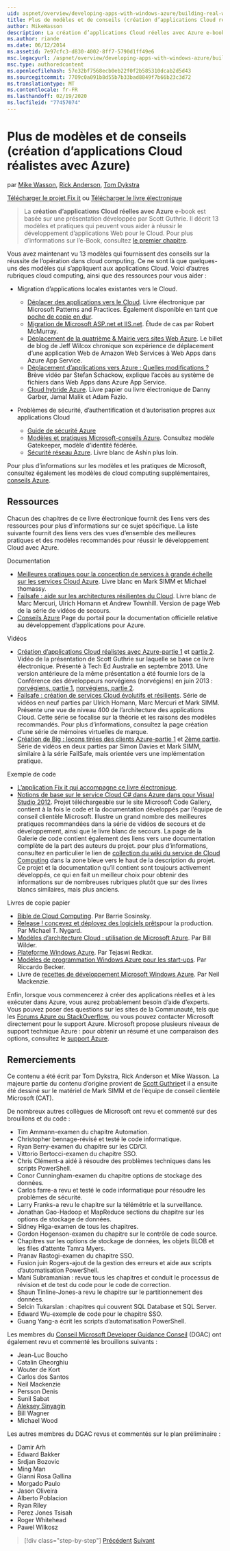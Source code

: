 ```yaml
---
uid: aspnet/overview/developing-apps-with-windows-azure/building-real-world-cloud-apps-with-windows-azure/more-patterns-and-guidance
title: Plus de modèles et de conseils (création d’applications Cloud réalistes avec Azure) | Microsoft Docs
author: MikeWasson
description: La création d’applications Cloud réelles avec Azure e-book est basée sur une présentation développée par Scott Guthrie. Il décrit 13 modèles et pratiques qui peuvent le faire...
ms.author: riande
ms.date: 06/12/2014
ms.assetid: 7e97cfc3-d830-4002-8ff7-5790d1ff49e6
msc.legacyurl: /aspnet/overview/developing-apps-with-windows-azure/building-real-world-cloud-apps-with-windows-azure/more-patterns-and-guidance
msc.type: authoredcontent
ms.openlocfilehash: 57e32bf7568ecb0eb22f0f2b585310dcab2d5d43
ms.sourcegitcommit: 7709c0a091b8d55b7b33bad8849f7b66b23c3d72
ms.translationtype: MT
ms.contentlocale: fr-FR
ms.lasthandoff: 02/19/2020
ms.locfileid: "77457074"
---
```

# <a name="more-patterns-and-guidance-building-real-world-cloud-apps-with-azure"></a>Plus de modèles et de conseils (création d’applications Cloud réalistes avec Azure)

par [Mike Wasson](https://github.com/MikeWasson), [Rick Anderson](https://twitter.com/RickAndMSFT), [Tom Dykstra](https://github.com/tdykstra)

[Télécharger le projet Fix it](https://code.msdn.microsoft.com/Fix-It-app-for-Building-cdd80df4) ou [Télécharger le livre électronique](https://blogs.msdn.com/b/microsoft_press/archive/2014/07/23/free-ebook-building-cloud-apps-with-microsoft-azure.aspx)

> La **création d’applications Cloud réelles avec Azure** e-book est basée sur une présentation développée par Scott Guthrie. Il décrit 13 modèles et pratiques qui peuvent vous aider à réussir le développement d’applications Web pour le Cloud. Pour plus d’informations sur l’e-Book, consultez [le premier chapitre](introduction.md).

Vous avez maintenant vu 13 modèles qui fournissent des conseils sur la réussite de l’opération dans cloud computing. Ce ne sont là que quelques-uns des modèles qui s’appliquent aux applications Cloud. Voici d’autres rubriques cloud computing, ainsi que des ressources pour vous aider :

- Migration d’applications locales existantes vers le Cloud. 

    - [Déplacer des applications vers le Cloud](https://msdn.microsoft.com/library/ff728592.aspx). Livre électronique par Microsoft Patterns and Practices. Également disponible en tant que [poche de copie en dur](https://www.amazon.com/dp/1621140202).
    - [Migration de Microsoft ASP.net et IIS.net](https://go.microsoft.com/fwlink/?LinkId=400656). Étude de cas par Robert McMurray.
    - [Déplacement de la quatrième &amp; Mairie vers sites Web Azure](http://www.jeff.wilcox.name/2013/04/4thandmayor-azure-websites/). Le billet de blog de Jeff Wilcox chronique son expérience de déplacement d’une application Web de Amazon Web Services à Web Apps dans Azure App Service.
    - [Déplacement d’applications vers Azure : Quelles modifications ?](https://azure.microsoft.com/documentation/videos/web-sites-internals-and-the-file-system/) Brève vidéo par Stefan Schackow, explique l’accès au système de fichiers dans Web Apps dans Azure App Service.
    - [Cloud hybride Azure](https://www.amazon.com/dp/B00EOP4UQW). Livre papier ou livre électronique de Danny Garber, Jamal Malik et Adam Fazio.
- Problèmes de sécurité, d’authentification et d’autorisation propres aux applications Cloud

    - [Guide de sécurité Azure](https://azure.microsoft.com/blog/2014/02/10/best-practices-windows-azure-websites-waws/)
    - [Modèles et pratiques Microsoft-conseils Azure](https://msdn.microsoft.com/library/dn568099.aspx). Consultez modèle Gatekeeper, modèle d’identité fédérée.
    - [Sécurité réseau Azure](https://download.microsoft.com/download/4/3/9/43902EC9-410E-4875-8800-0788BE146A3D/Windows%20Azure%20Network%20Security%20Whitepaper%20-%20FINAL.docx). Livre blanc de Ashin plus loin.

Pour plus d’informations sur les modèles et les pratiques de Microsoft, consultez également les modèles de cloud computing supplémentaires, [conseils Azure](https://msdn.microsoft.com/library/dn568099.aspx).

<a id="resources"></a>
## <a name="resources"></a>Ressources

Chacun des chapitres de ce livre électronique fournit des liens vers des ressources pour plus d’informations sur ce sujet spécifique. La liste suivante fournit des liens vers des vues d’ensemble des meilleures pratiques et des modèles recommandés pour réussir le développement Cloud avec Azure.

Documentation

- [Meilleures pratiques pour la conception de services à grande échelle sur les services Cloud Azure](https://msdn.microsoft.com/library/windowsazure/jj717232.aspx). Livre blanc en Mark SIMM et Michael thomassy.
- [Failsafe : aide sur les architectures résilientes du Cloud](https://msdn.microsoft.com/library/windowsazure/jj853352.aspx). Livre blanc de Marc Mercuri, Ulrich Homann et Andrew Townhill. Version de page Web de la série de vidéos de secours.
- [Conseils Azure](https://azure.microsoft.com/develop/net/guidance/) Page du portail pour la documentation officielle relative au développement d’applications pour Azure.

Vidéos

- [Création d’applications Cloud réalistes avec Azure-partie 1](https://channel9.msdn.com/Events/TechEd/Australia/2013/AZR324) et [partie 2](https://channel9.msdn.com/Events/TechEd/Australia/2013/AZR325). Vidéo de la présentation de Scott Guthrie sur laquelle se base ce livre électronique. Présenté à Tech Ed Australie en septembre 2013. Une version antérieure de la même présentation a été fournie lors de la Conférence des développeurs norvégiens (norvégiens) en juin 2013 : [norvégiens, partie 1](http://vimeo.com/68215538), [norvégiens, partie 2](http://vimeo.com/68215602).
- [Failsafe : création de services Cloud évolutifs et résilients](https://channel9.msdn.com/Series/FailSafe). Série de vidéos en neuf parties par Ulrich Homann, Marc Mercuri et Mark SIMM. Présente une vue de niveau 400 de l’architecture des applications Cloud. Cette série se focalise sur la théorie et les raisons des modèles recommandés. Pour plus d’informations, consultez la page création d’une série de mémoires virtuelles de marque.
- [Création de Big : leçons tirées des clients Azure-partie 1](https://channel9.msdn.com/Events/Build/2012/3-029) et [2ème partie](https://channel9.msdn.com/Events/Build/2012/3-030). Série de vidéos en deux parties par Simon Davies et Mark SIMM, similaire à la série FailSafe, mais orientée vers une implémentation pratique.

Exemple de code

- [L’application Fix it qui accompagne ce livre électronique](https://code.msdn.microsoft.com/Fix-It-app-for-Building-cdd80df4?cdn_id=2013-12-03-002).
- [Notions de base sur le service Cloud C# dans Azure dans pour Visual Studio 2012](https://aka.ms/csf). Projet téléchargeable sur le site Microsoft Code Gallery, contient à la fois le code et la documentation développés par l’équipe de conseil clientèle Microsoft. Illustre un grand nombre des meilleures pratiques recommandées dans la série de vidéos de secours et de développement, ainsi que le livre blanc de secours. La page de la Galerie de code contient également des liens vers une documentation complète de la part des auteurs du projet. pour plus d’informations, consultez en particulier le lien de [collection du wiki du service de Cloud Computing](https://social.technet.microsoft.com/wiki/contents/articles/17987.cloud-service-fundamentals.aspx) dans la zone bleue vers le haut de la description du projet. Ce projet et la documentation qu’il contient sont toujours activement développés, ce qui en fait un meilleur choix pour obtenir des informations sur de nombreuses rubriques plutôt que sur des livres blancs similaires, mais plus anciens.

Livres de copie papier

- [Bible de Cloud Computing](https://www.amazon.com/dp/0470903562). Par Barrie Sosinsky.
- [Release ! concevez et déployez des logiciels prêts](https://www.amazon.com/Release-It-Production-Ready-Pragmatic-Programmers/dp/0978739213)pour la production. Par Michael T. Nygard.
- [Modèles d’architecture Cloud : utilisation de Microsoft Azure](http://shop.oreilly.com/product/0636920023777.do). Par Bill Wilder.
- [Plateforme Windows Azure](https://www.amazon.com/dp/1430235632). Par Tejaswi Redkar.
- [Modèles de programmation Windows Azure pour les start-ups](https://www.amazon.com/dp/1849685606). Par Riccardo Becker.
- Livre de [recettes de développement Microsoft Windows Azure](https://www.amazon.com/dp/1849682224). Par Neil Mackenzie.

Enfin, lorsque vous commencerez à créer des applications réelles et à les exécuter dans Azure, vous aurez probablement besoin d’aide d’experts. Vous pouvez poser des questions sur les sites de la Communauté, tels que les [Forums Azure ou StackOverflow](https://azure.microsoft.com/support/forums/), ou vous pouvez contacter Microsoft directement pour le support Azure. Microsoft propose plusieurs niveaux de support technique Azure : pour obtenir un résumé et une comparaison des options, consultez le [support Azure](https://azure.microsoft.com/support/plans/).

<a id="acknowledgments"></a>
## <a name="acknowledgments"></a>Remerciements

Ce contenu a été écrit par Tom Dykstra, Rick Anderson et Mike Wasson. La majeure partie du contenu d’origine provient de [Scott Guthrie](https://weblogs.asp.net/scottgu/)et il a ensuite été dessiné sur le matériel de Mark SIMM et de l’équipe de conseil clientèle Microsoft (CAT).

De nombreux autres collègues de Microsoft ont revu et commenté sur des brouillons et du code :

- Tim Ammann-examen du chapitre Automation.
- Christopher bennage-révisé et testé le code informatique.
- Ryan Berry-examen du chapitre sur les CD/CI.
- Vittorio Bertocci-examen du chapitre SSO.
- Chris Clément-a aidé à résoudre des problèmes techniques dans les scripts PowerShell.
- Conor Cunningham-examen du chapitre options de stockage des données.
- Carlos farre-a revu et testé le code informatique pour résoudre les problèmes de sécurité.
- Larry Franks-a revu le chapitre sur la télémétrie et la surveillance.
- Jonathan Gao-Hadoop et MapReduce sections du chapitre sur les options de stockage de données.
- Sidney Higa-examen de tous les chapitres.
- Gordon Hogenson-examen du chapitre sur le contrôle de code source.
- Chapitres sur les options de stockage de données, les objets BLOB et les files d’attente Tamra Myers.
- Pranav Rastogi-examen du chapitre SSO.
- Fusion juin Rogers-ajout de la gestion des erreurs et aide aux scripts d’automatisation PowerShell.
- Mani Subramanian : revue tous les chapitres et conduit le processus de révision et de test du code pour le code de correction.
- Shaun Tinline-Jones-a revu le chapitre sur le partitionnement des données.
- Selcin Tukarslan : chapitres qui couvrent SQL Database et SQL Server.
- Edward Wu-exemple de code pour le chapitre SSO.
- Guang Yang-a écrit les scripts d’automatisation PowerShell.

Les membres du [Conseil Microsoft Developer Guidance Conseil](https://aka.ms/DGAC) (DGAC) ont également revu et commenté les brouillons suivants :

- Jean-Luc Boucho
- Catalin Gheorghiu
- Wouter de Kort
- Carlos dos Santos
- Neil Mackenzie
- Persson Denis
- Sunil Sabat
- [Aleksey Sinyagin](http://www.linkedin.com/in/sinyagin)
- Bill Wagner
- Michael Wood

Les autres membres du DGAC revus et commentés sur le plan préliminaire :

- Damir Arh
- Edward Bakker
- Srdjan Bozovic
- Ming Man
- Gianni Rosa Gallina
- Morgado Paulo
- Jason Oliveira
- Alberto Poblacion
- Ryan Riley
- Perez Jones Tsisah
- Roger Whitehead
- Pawel Wilkosz

> [!div class="step-by-step"]
> [Précédent](queue-centric-work-pattern.md)
> [Suivant](the-fix-it-sample-application.md)
